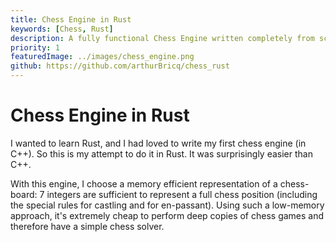 ```yaml
---
title: Chess Engine in Rust
keywords: [Chess, Rust]
description: A fully functional Chess Engine written completely from scratch in Rust
priority: 1
featuredImage: ../images/chess_engine.png
github: https://github.com/arthurBricq/chess_rust
---
```


# Chess Engine in Rust

I wanted to learn Rust, and I had loved to write my first chess engine (in C++). So this is my attempt to do it in Rust. It was surprisingly easier than C++.

With this engine, I choose a memory efficient representation of a chess-board: 7 integers are sufficient to represent a full chess position (including the special rules for castling and for en-passant). Using such a low-memory approach, it's extremely cheap to perform deep copies of chess games and therefore have a simple chess solver.
